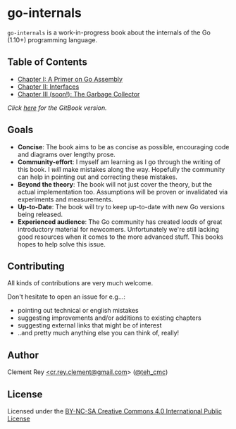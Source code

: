 # go-internals

`go-internals` is a work-in-progress book about the internals of the Go \(1.10+\) programming language.

## Table of Contents

* [Chapter I: A Primer on Go Assembly](chapter1_assembly_primer.md)
* [Chapter II: Interfaces](chapter2_interfaces.md)
* [Chapter III \(soon!\): The Garbage Collector](chapter3_garbage_collector.md)

*Click [here](https://cmc.gitbook.io/go-internals/) for the GitBook version.*

## Goals

* **Concise**: The book aims to be as concise as possible, encouraging code and diagrams over lengthy prose.
* **Community-effort**: I myself am learning as I go through the writing of this book. I _will_ make mistakes along the way. Hopefully the community can help in pointing out and correcting these mistakes.
* **Beyond the theory**: The book will not just cover the theory, but the actual implementation too. Assumptions will be proven or invalidated via experiments and measurements.
* **Up-to-Date**: The book will try to keep up-to-date with new Go versions being released.
* **Experienced audience**: The Go community has created _loads_ of great introductory material for newcomers. Unfortunately we're still lacking good resources when it comes to the more advanced stuff. This books hopes to help solve this issue.

## Contributing

All kinds of contributions are very much welcome.

Don't hesitate to open an issue for e.g...:

* pointing out technical or english mistakes
* suggesting improvements and/or additions to existing chapters
* suggesting external links that might be of interest
* ..and pretty much anything else you can think of, really!

## Author

Clement Rey [&lt;cr.rey.clement@gmail.com](mailto:<cr.rey.clement@gmail.com)&gt; \([@teh\_cmc](https://twitter.com/teh_cmc)\)

## License

Licensed under the [BY-NC-SA Creative Commons 4.0 International Public License](http://creativecommons.org/licenses/by-nc-sa/4.0/)

